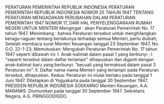  PERATURAN PEMERINTAH REPUBLIK INDONESIA PERATURAN PEMERINTAH REPUBLIK INDONESIA NOMOR 25 TAHUN 1947 TENTANG PERATURAN MENGADAKAN PERUBAHAN DALAM PERATURAN PEMERINTAH 1947 NOMOR 17, DARI HAL PENYELENGGARAAN RUMAH NEGERI UNTUK MENTERI
Mengingat :
 akan Peraturan Pemerintah No. 17 tahun 1947.
Menimbang :
 bahwa Peraturan tersebut untuk menghilangkan keragu-raguan tentang berlakunya terhadap semua Menteri, perlu diubah; Setelah membaca surat Menteri Keuangan tanggal 23 September 1947, No. O.O. 22-1-23; Memutuskan: Mengubah Peraturan Pemerintah No. 17 tahun 1947 seperti dibawah ini: I. Anak-kalimat dalam pasal 1 yang berbunyi : I "seperti tersebut dalam daftar terlampir" dihapuskan dan diganti dengan anak-kalimat baru yang berbunyi: "kecuali yang termaksud dalam pasal 3 Peraturan ini". II. Daftar nama-nama Menteri yang terlampir pada Peraturan tersebut, dihapuskan. Kedua: Peraturan ini mulai berlaku pada tanggal 1 Juni 1947. Ditetapkan di Yogyakarta pada tanggal 30 September 1947. PRESIDEN REPUBLIK INDONESIA SOEKARNO Menteri Keuangan, A.A. MARAMIS. Diumumkan pada tanggal 30 September 1947. Sekretaris Negara, A.G. PRINGGODIGDO.